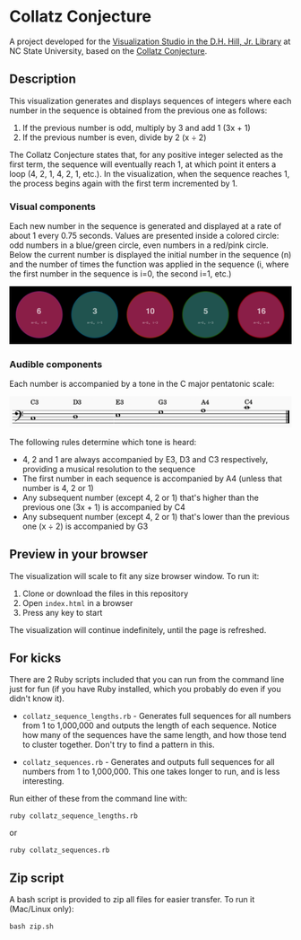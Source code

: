 # Collatz Conjecture

A project developed for the [Visualization Studio in the D.H. Hill, Jr. Library](https://www.lib.ncsu.edu/spaces/visualization-studio) at NC State University, based on the [Collatz Conjecture](https://en.wikipedia.org/wiki/Collatz_conjecture).

## Description

This visualization generates and displays sequences of integers where each number in the sequence is obtained from the previous one as follows:

1. If the previous number is odd, multiply by 3 and add 1 (3x + 1)
2. If the previous number is even, divide by 2 (x ÷ 2)

The Collatz Conjecture states that, for any positive integer selected as the first term, the sequence will eventually reach 1, at which point it enters a loop (4, 2, 1, 4, 2, 1, etc.). In the visualization, when the sequence reaches 1, the process begins again with the first term incremented by 1.

### Visual components

Each new number in the sequence is generated and displayed at a rate of about 1 every 0.75 seconds. Values are presented inside a colored circle: odd numbers in a blue/green circle, even numbers in a red/pink circle. Below the current number is displayed the initial number in the sequence (n) and the number of times the function was applied in the sequence (i, where the first number in the sequence is i=0, the second i=1, etc.)

![Collatz conjecture visualization example](/media/images/number_examples.png "Collatz conjecture visualization example")


### Audible components

Each number is accompanied by a tone in the C major pentatonic scale:

![Notes in the C major pentatonic!](/media/images/pentatonic.png "C major pentatonic")

The following rules determine which tone is heard:

* 4, 2 and 1 are always accompanied by E3, D3 and C3 respectively, providing a musical resolution to the sequence
* The first number in each sequence is accompanied by A4 (unless that number is 4, 2 or 1)
* Any subsequent number (except 4, 2 or 1) that's higher than the previous one (3x + 1) is accompanied by C4 
* Any subsequent number (except 4, 2 or 1) that's lower than the previous one (x ÷ 2) is accompanied by G3


## Preview in your browser

The visualization will scale to fit any size browser window. To run it:

1. Clone or download the files  in this repository
2. Open `index.html` in a browser
3. Press any key to start

The visualization will continue indefinitely, until the page is refreshed.


## For kicks

There are 2 Ruby scripts included that you can run from the command line just for fun (if you have Ruby installed, which you probably do even if you didn't know it).

* `collatz_sequence_lengths.rb` - Generates full sequences for all numbers from 1 to 1,000,000 and outputs the length of each sequence. Notice how many of the sequences have the same length, and how those tend to cluster together. Don't try to find a pattern in this.

* `collatz_sequences.rb` - Generates and outputs full sequences for all numbers from 1 to 1,000,000. This one takes longer to run, and is less interesting.


Run either of these from the command line with:


```
ruby collatz_sequence_lengths.rb
```

or

```
ruby collatz_sequences.rb
```


## Zip script

A bash script is provided to zip all files for easier transfer. To run it (Mac/Linux only):

```
bash zip.sh
```
